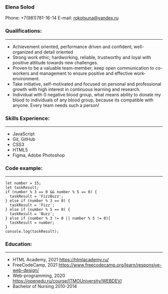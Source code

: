 ### **Elena Solod**
Phone: +7(981)781-16-14
E-mail: rokotsuna@yandex.ru

### **Qualifications:**
-----------------------------------------------------------------------------------------------
* Achievement oriented, performance driven and confident; well-organized and detail oriented 
* Strong work ethic; hardworking, reliable, trustworthy and loyal with positive attitude towards new challenges.
* Proven to be a valuable team-member; keep open communication to co-workers and management to ensure positive and effective work-environment. 
* Take initiative, self-motivated and focused on personal and professional growth with high interest in continuous learning and research.
* Individual with 0 negative blood group, what means ability to donate my blood to individuals of any blood group, because its compatible with anyone. Every team needs such a person!

### **Skills Experience:**
-----------------------------------------------------------------------------------------------
* JavaScript
* Git, GitHub
* CSS3
* HTML5
* Figma, Adobe Photoshop

### **Code example:**
-----------------------------------------------------------------------------------------------
```
let number = 15;
let taskResult;
if (number % 3 == 0 && number % 5 == 0) {
  taskResult = 'FizzBuzz';
} else if (number % 3 == 0) {
  taskResult = 'Fizz';
} else if (number % 5 == 0) {
  taskResult = 'Buzz';
} else if (number % 3 != 0 || number % 5 != 0){
  taskResult = number;
}
console.log(taskResult);
```

### **Education:**
-----------------------------------------------------------------------------------------------
* HTML Academy, 2021  https://htmlacademy.ru/
* FreeCodeCamp, 2021  https://www.freecodecamp.org/learn/responsive-web-design/
* Web-programming, 2020  https://openedu.ru/course/ITMOUniversity/WEBDEV/
* Bachelor of Nursing 2010-2014 